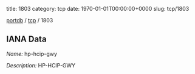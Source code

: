 title: 1803
category: tcp
date: 1970-01-01T00:00:00+0000
slug: tcp/1803

[portdb](/) / [tcp](/category/tcp.html) / 1803


## IANA Data

_Name:_ hp-hcip-gwy

_Description:_ HP-HCIP-GWY

